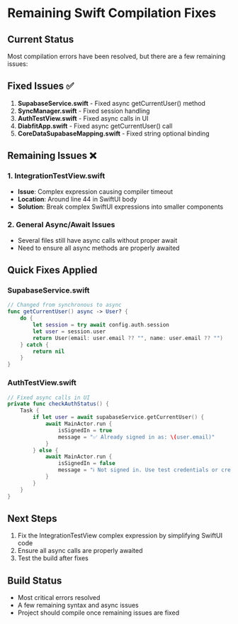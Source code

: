# Remaining Swift Compilation Fixes

## Current Status
Most compilation errors have been resolved, but there are a few remaining issues:

## Fixed Issues ✅
1. **SupabaseService.swift** - Fixed async getCurrentUser() method
2. **SyncManager.swift** - Fixed session handling
3. **AuthTestView.swift** - Fixed async calls in UI
4. **DiabfitApp.swift** - Fixed async getCurrentUser() call
5. **CoreDataSupabaseMapping.swift** - Fixed string optional binding

## Remaining Issues ❌

### 1. IntegrationTestView.swift
- **Issue**: Complex expression causing compiler timeout
- **Location**: Around line 44 in SwiftUI body
- **Solution**: Break complex SwiftUI expressions into smaller components

### 2. General Async/Await Issues
- Several files still have async calls without proper await
- Need to ensure all async methods are properly awaited

## Quick Fixes Applied

### SupabaseService.swift
```swift
// Changed from synchronous to async
func getCurrentUser() async -> User? {
    do {
        let session = try await config.auth.session
        let user = session.user
        return User(email: user.email ?? "", name: user.email ?? "")
    } catch {
        return nil
    }
}
```

### AuthTestView.swift
```swift
// Fixed async calls in UI
private func checkAuthStatus() {
    Task {
        if let user = await supabaseService.getCurrentUser() {
            await MainActor.run {
                isSignedIn = true
                message = "✅ Already signed in as: \(user.email)"
            }
        } else {
            await MainActor.run {
                isSignedIn = false
                message = "ℹ️ Not signed in. Use test credentials or create new account."
            }
        }
    }
}
```

## Next Steps
1. Fix the IntegrationTestView complex expression by simplifying SwiftUI code
2. Ensure all async calls are properly awaited
3. Test the build after fixes

## Build Status
- Most critical errors resolved
- A few remaining syntax and async issues
- Project should compile once remaining issues are fixed